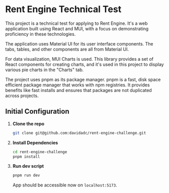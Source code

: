 # Rent Engine Technical Test

This project is a technical test for applying to Rent Engine. It's a web application built using React and MUI, with a focus on demonstrating proficiency in these technologies.

The application uses Material UI for its user interface components. The tabs, tables, and other components are all from Material UI.

For data visualization, MUI Charts is used. This library provides a set of React components for creating charts, and it's used in this project to display various pie charts in the "Charts" tab.

The project uses pnpm as its package manager. pnpm is a fast, disk space efficient package manager that works with npm registries. It provides benefits like fast installs and ensures that packages are not duplicated across projects.


## Initial Configuration

1. **Clone the repo**

    ```sh
    git clone git@github.com:davidadc/rent-engine-challenge.git
    ```

2. **Install Dependencies**

   ```sh
   cd rent-engine-challenge
   pnpm install
   ```

3. **Run dev script**

   ```sh
   pnpm run dev
   ```

   App should be accessible now on `localhost:5173`.